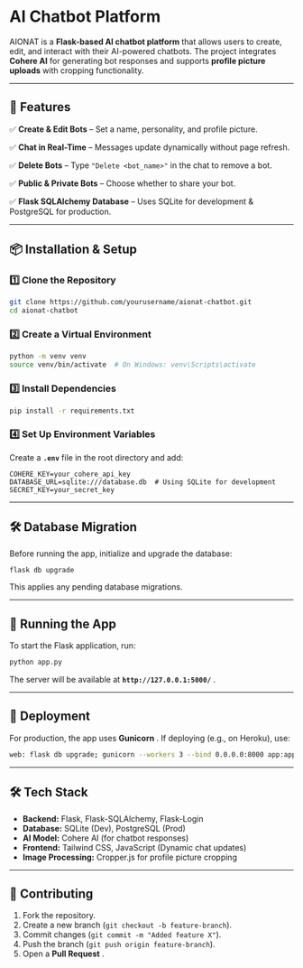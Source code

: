 
# **AI Chatbot Platform**

AIONAT is a **Flask-based AI chatbot platform** that allows users to create, edit, and interact with their AI-powered chatbots. The project integrates **Cohere AI** for generating bot responses and supports **profile picture uploads** with cropping functionality.

---

## **🚀 Features**

✅ **Create & Edit Bots** – Set a name, personality, and profile picture.

✅ **Chat in Real-Time** – Messages update dynamically without page refresh.

✅ **Delete Bots** – Type `"Delete <bot_name>"` in the chat to remove a bot.

✅ **Public & Private Bots** – Choose whether to share your bot.

✅ **Flask SQLAlchemy Database** – Uses SQLite for development & PostgreSQL for production.

---

## **📦 Installation & Setup**

### **1️⃣ Clone the Repository**

```bash
git clone https://github.com/yourusername/aionat-chatbot.git
cd aionat-chatbot
```

### **2️⃣ Create a Virtual Environment**

```bash
python -m venv venv
source venv/bin/activate  # On Windows: venv\Scripts\activate
```

### **3️⃣ Install Dependencies**

```bash
pip install -r requirements.txt
```

### **4️⃣ Set Up Environment Variables**

Create a **`.env`** file in the root directory and add:

```
COHERE_KEY=your_cohere_api_key
DATABASE_URL=sqlite:///database.db  # Using SQLite for development
SECRET_KEY=your_secret_key
```

---

## **🛠 Database Migration**

Before running the app, initialize and upgrade the database:

```bash
flask db upgrade
```

This applies any pending database migrations.

---

## **🚀 Running the App**

To start the Flask application, run:

```bash
python app.py
```

The server will be available at  **`http://127.0.0.1:5000/`** .

---

## **🔧 Deployment**

For production, the app uses  **Gunicorn** . If deploying (e.g., on Heroku), use:

```bash
web: flask db upgrade; gunicorn --workers 3 --bind 0.0.0.0:8000 app:app
```

---

## **🛠 Tech Stack**

* **Backend:** Flask, Flask-SQLAlchemy, Flask-Login
* **Database:** SQLite (Dev), PostgreSQL (Prod)
* **AI Model:** Cohere AI (for chatbot responses)
* **Frontend:** Tailwind CSS, JavaScript (Dynamic chat updates)
* **Image Processing:** Cropper.js for profile picture cropping

---

## **🤝 Contributing**

1. Fork the repository.
2. Create a new branch (`git checkout -b feature-branch`).
3. Commit changes (`git commit -m "Added feature X"`).
4. Push the branch (`git push origin feature-branch`).
5. Open a  **Pull Request** .
